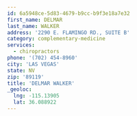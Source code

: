 ```yaml
---
id: 6a5948ce-5d83-4679-b9cc-b9f3e18a7e32
first_name: DELMAR
last_name: WALKER
address: '2290 E. FLAMINGO RD., SUITE B'
category: complementary-medicine
services:
  - chiropractors
phone: '(702) 454-8960'
city: 'LAS VEGAS'
state: NV
zip: '89119'
title: 'DELMAR WALKER'
_geoloc:
  lng: -115.13905
  lat: 36.088922
---
```

